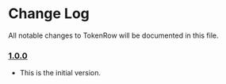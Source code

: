# Change Log
All notable changes to TokenRow will be documented in this file.

### [1.0.0](https://github.com/EurekaCommunity/TokenRow/releases/tag/1.0.0)
<!-- Released on 2016-01-20. -->

* This is the initial version.

[xmartlabs]: https://xmartlabs.com
